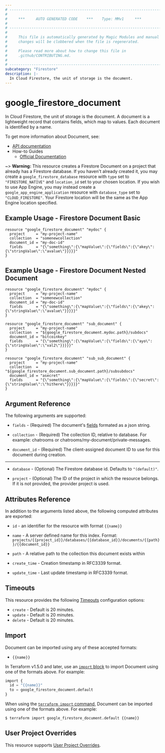 ```yaml
---
# ----------------------------------------------------------------------------
#
#     ***     AUTO GENERATED CODE    ***    Type: MMv1     ***
#
# ----------------------------------------------------------------------------
#
#     This file is automatically generated by Magic Modules and manual
#     changes will be clobbered when the file is regenerated.
#
#     Please read more about how to change this file in
#     .github/CONTRIBUTING.md.
#
# ----------------------------------------------------------------------------
subcategory: "Firestore"
description: |-
  In Cloud Firestore, the unit of storage is the document.
---
```


# google\_firestore\_document

In Cloud Firestore, the unit of storage is the document. A document is a lightweight record
that contains fields, which map to values. Each document is identified by a name.


To get more information about Document, see:

* [API documentation](https://cloud.google.com/firestore/docs/reference/rest/v1/projects.databases.documents)
* How-to Guides
    * [Official Documentation](https://cloud.google.com/firestore/docs/manage-data/add-data)

~> **Warning:** This resource creates a Firestore Document on a project that already has
a Firestore database. If you haven't already created it, you may
create a `google_firestore_database` resource with `type` set to
`"FIRESTORE_NATIVE"` and `location_id` set to your chosen location.
If you wish to use App Engine, you may instead create a
`google_app_engine_application` resource with `database_type` set to
`"CLOUD_FIRESTORE"`. Your Firestore location will be the same as
the App Engine location specified.

## Example Usage - Firestore Document Basic


```hcl
resource "google_firestore_document" "mydoc" {
  project     = "my-project-name"
  collection  = "somenewcollection"
  document_id = "my-doc-id"
  fields      = "{\"something\":{\"mapValue\":{\"fields\":{\"akey\":{\"stringValue\":\"avalue\"}}}}}"
}
```
## Example Usage - Firestore Document Nested Document


```hcl
resource "google_firestore_document" "mydoc" {
  project     = "my-project-name"
  collection  = "somenewcollection"
  document_id = "my-doc-id"
  fields      = "{\"something\":{\"mapValue\":{\"fields\":{\"akey\":{\"stringValue\":\"avalue\"}}}}}"
}

resource "google_firestore_document" "sub_document" {
  project     = "my-project-name"
  collection  = "${google_firestore_document.mydoc.path}/subdocs"
  document_id = "bitcoinkey"
  fields      = "{\"something\":{\"mapValue\":{\"fields\":{\"ayo\":{\"stringValue\":\"val2\"}}}}}"
}

resource "google_firestore_document" "sub_sub_document" {
  project     = "my-project-name"
  collection  = "${google_firestore_document.sub_document.path}/subsubdocs"
  document_id = "asecret"
  fields      = "{\"something\":{\"mapValue\":{\"fields\":{\"secret\":{\"stringValue\":\"hithere\"}}}}}"
}
```

## Argument Reference

The following arguments are supported:


* `fields` -
  (Required)
  The document's [fields](https://cloud.google.com/firestore/docs/reference/rest/v1/projects.databases.documents) formated as a json string.

* `collection` -
  (Required)
  The collection ID, relative to database. For example: chatrooms or chatrooms/my-document/private-messages.

* `document_id` -
  (Required)
  The client-assigned document ID to use for this document during creation.


- - -


* `database` -
  (Optional)
  The Firestore database id. Defaults to `"(default)"`.

* `project` - (Optional) The ID of the project in which the resource belongs.
    If it is not provided, the provider project is used.


## Attributes Reference

In addition to the arguments listed above, the following computed attributes are exported:

* `id` - an identifier for the resource with format `{{name}}`

* `name` -
  A server defined name for this index. Format:
  `projects/{{project_id}}/databases/{{database_id}}/documents/{{path}}/{{document_id}}`

* `path` -
  A relative path to the collection this document exists within

* `create_time` -
  Creation timestamp in RFC3339 format.

* `update_time` -
  Last update timestamp in RFC3339 format.


## Timeouts

This resource provides the following
[Timeouts](https://developer.hashicorp.com/terraform/plugin/sdkv2/resources/retries-and-customizable-timeouts) configuration options:

- `create` - Default is 20 minutes.
- `update` - Default is 20 minutes.
- `delete` - Default is 20 minutes.

## Import


Document can be imported using any of these accepted formats:

* `{{name}}`


In Terraform v1.5.0 and later, use an [`import` block](https://developer.hashicorp.com/terraform/language/import) to import Document using one of the formats above. For example:

```tf
import {
  id = "{{name}}"
  to = google_firestore_document.default
}
```

When using the [`terraform import` command](https://developer.hashicorp.com/terraform/cli/commands/import), Document can be imported using one of the formats above. For example:

```
$ terraform import google_firestore_document.default {{name}}
```

## User Project Overrides

This resource supports [User Project Overrides](https://registry.terraform.io/providers/hashicorp/google/latest/docs/guides/provider_reference#user_project_override).
